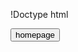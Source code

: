 !Doctype html
<html>
    <title> ClassToClass </title>
  <body>
    <a href src = home.html>
        <button>
            homepage
        </button>
    </a>
  </body>
</html>
